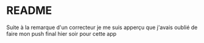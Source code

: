 # README

Suite à la remarque d'un correcteur je me suis apperçu que j'avais oublié de faire mon push final hier soir pour cette app
